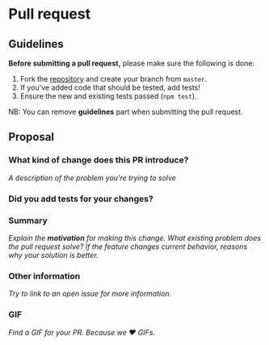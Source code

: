 # Pull request

## Guidelines

**Before submitting a pull request,** please make sure the following is done:

1. Fork the [repository](https://github.com/iGitScor/mobile-debug) and create your branch from `master`.
2. If you've added code that should be tested, add tests!
3. Ensure the new and existing tests passed (`npm test`).

NB: You can remove **guidelines** part when submitting the pull request.

## Proposal

### What kind of change does this PR introduce?
_A description of the problem you're trying to solve_

### Did you add tests for your changes?

### Summary
_Explain the **motivation** for making this change. What existing problem does the pull request solve?_
_If the feature changes current behavior, reasons why your solution is better._

### Other information
_Try to link to an open issue for more information._

### GIF
_Find a GIF for your PR. Because we :heart: GIFs._
